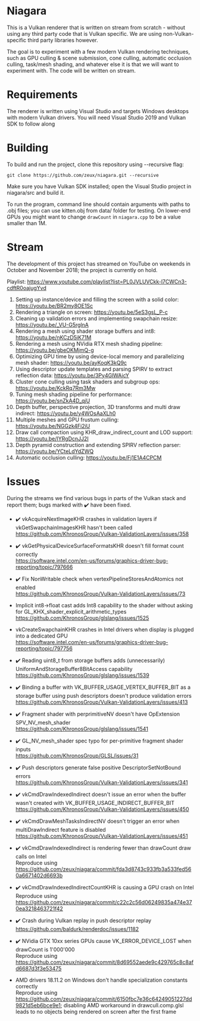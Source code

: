 # Niagara

This is a Vulkan renderer that is written on stream from scratch - without using any third party code that is Vulkan specific. We are using non-Vulkan-specific third party libraries however.

The goal is to experiment with a few modern Vulkan rendering techniques, such as GPU culling & scene submission, cone culling, automatic occlusion culling, task/mesh shading, and whatever else it is that we will want to experiment with.
The code will be written on stream.

# Requirements

The renderer is written using Visual Studio and targets Windows desktops with modern Vulkan drivers. You will need Visual Studio 2019 and Vulkan SDK to follow along

# Building

To build and run the project, clone this repository using --recursive flag:

	git clone https://github.com/zeux/niagara.git --recursive

Make sure you have Vulkan SDK installed; open the Visual Studio project in niagara/src and build it.

To run the program, command line should contain arguments with paths to .obj files; you can use kitten.obj from data/ folder for testing.
On lower-end GPUs you might want to change `drawCount` in `niagara.cpp` to be a value smaller than 1M.

# Stream

The development of this project has streamed on YouTube on weekends in October and November 2018; the project is currently on hold.

Playlist: https://www.youtube.com/playlist?list=PL0JVLUVCkk-l7CWCn3-cdftR0oajugYvd

1. Setting up instance/device and filling the screen with a solid color: https://youtu.be/BR2my8OE1Sc
2. Rendering a triangle on screen: https://youtu.be/5eS3gsL_P-c
3. Cleaning up validation errors and implementing swapchain resize: https://youtu.be/_VU-G5rglnA
4. Rendering a mesh using shader storage buffers and int8: https://youtu.be/nKCzD5iK71M
5. Rendering a mesh using NVidia RTX mesh shading pipeline: https://youtu.be/gbeOKMjmQ-g
6. Optimizing GPU time by using device-local memory and parallelizing mesh shader: https://youtu.be/ayKoqK3kQ9c
7. Using descriptor update templates and parsing SPIRV to extract reflection data: https://youtu.be/3Py4GlWAicY
8. Cluster cone culling using task shaders and subgroup ops: https://youtu.be/KckRq7Rm3Mw
9. Tuning mesh shading pipeline for performance: https://youtu.be/snZkA4D_qjU
10. Depth buffer, perspective projection, 3D transforms and multi draw indirect: https://youtu.be/y4WOsAaXLh0
11. Multiple meshes and GPU frustum culling: https://youtu.be/NGGzk4Fi2iU
12. Draw call compaction using KHR_draw_indirect_count and LOD support: https://youtu.be/IYRgDcnJJ2I
13. Depth pyramid construction and extending SPIRV reflection parser: https://youtu.be/YCteLdYdZWQ
14. Automatic occlusion culling: https://youtu.be/Fj1E1A4CPCM

# Issues

During the streams we find various bugs in parts of the Vulkan stack and report them; bugs marked with ✔️ have been fixed.

* ✔️ vkAcquireNextImageKHR crashes in validation layers if vkGetSwapchainImagesKHR hasn't been called \
https://github.com/KhronosGroup/Vulkan-ValidationLayers/issues/358

* ✔️ vkGetPhysicalDeviceSurfaceFormatsKHR doesn't fill format count correctly \
https://software.intel.com/en-us/forums/graphics-driver-bug-reporting/topic/797666

* ✔️ Fix NonWritable check when vertexPipelineStoresAndAtomics not enabled \
https://github.com/KhronosGroup/Vulkan-ValidationLayers/issues/73

* Implicit int8->float cast adds Int8 capability to the shader without asking for GL_KHX_shader_explicit_arithmetic_types \
https://github.com/KhronosGroup/glslang/issues/1525

* vkCreateSwapchainKHR crashes in Intel drivers when display is plugged into a dedicated GPU \
https://software.intel.com/en-us/forums/graphics-driver-bug-reporting/topic/797756

* ✔️ Reading uint8_t from storage buffers adds (unnecessarily) UniformAndStorageBuffer8BitAccess capability \
https://github.com/KhronosGroup/glslang/issues/1539

* ✔️ Binding a buffer with VK_BUFFER_USAGE_VERTEX_BUFFER_BIT as a storage buffer using push descriptors doesn't produce validation errors \
https://github.com/KhronosGroup/Vulkan-ValidationLayers/issues/413

* ✔️ Fragment shader with perprimitiveNV doesn't have OpExtension SPV_NV_mesh_shader \
https://github.com/KhronosGroup/glslang/issues/1541

* ✔️ GL_NV_mesh_shader spec typo for per-primitive fragment shader inputs \
https://github.com/KhronosGroup/GLSL/issues/31

* ✔️ Push descriptors generate false positive DescriptorSetNotBound errors \
https://github.com/KhronosGroup/Vulkan-ValidationLayers/issues/341

* ✔️ vkCmdDrawIndexedIndirect doesn't issue an error when the buffer wasn't created with VK_BUFFER_USAGE_INDIRECT_BUFFER_BIT \
https://github.com/KhronosGroup/Vulkan-ValidationLayers/issues/450

* ✔️ vkCmdDrawMeshTasksIndirectNV doesn't trigger an error when multiDrawIndirect feature is disabled \
https://github.com/KhronosGroup/Vulkan-ValidationLayers/issues/451

* ✔️ vkCmdDrawIndexedIndirect is rendering fewer than drawCount draw calls on Intel \
Reproduce using https://github.com/zeux/niagara/commit/fda3d8743c933fb3a533fed560a6671402d6693b

* ✔️ vkCmdDrawIndexedIndirectCountKHR is causing a GPU crash on Intel \
Reproduce using https://github.com/zeux/niagara/commit/c22c2c56d06249835a474e370ea3218463721f42

* ✔️ Crash during Vulkan replay in push descriptor replay \
https://github.com/baldurk/renderdoc/issues/1182

* ✔️ NVidia GTX 10xx series GPUs cause VK_ERROR_DEVICE_LOST when drawCount is 1'000'000 \
Reproduce using https://github.com/zeux/niagara/commit/8d69552aede9c429765c8c8afd6687d3f3e53475

* AMD drivers 18.11.2 on Windows don't handle specialization constants correctly \
Reproduce using https://github.com/zeux/niagara/commit/6150fbc7e36c64249051227dd9821d5eb6bce9e1; disabling AMD workaround in drawcull.comp.glsl leads to no objects being rendered on screen after the first frame
